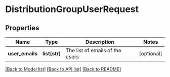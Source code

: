# DistributionGroupUserRequest

## Properties
Name | Type | Description | Notes
------------ | ------------- | ------------- | -------------
**user_emails** | **list[str]** | The list of emails of the users | [optional] 

[[Back to Model list]](../README.md#documentation-for-models) [[Back to API list]](../README.md#documentation-for-api-endpoints) [[Back to README]](../README.md)

